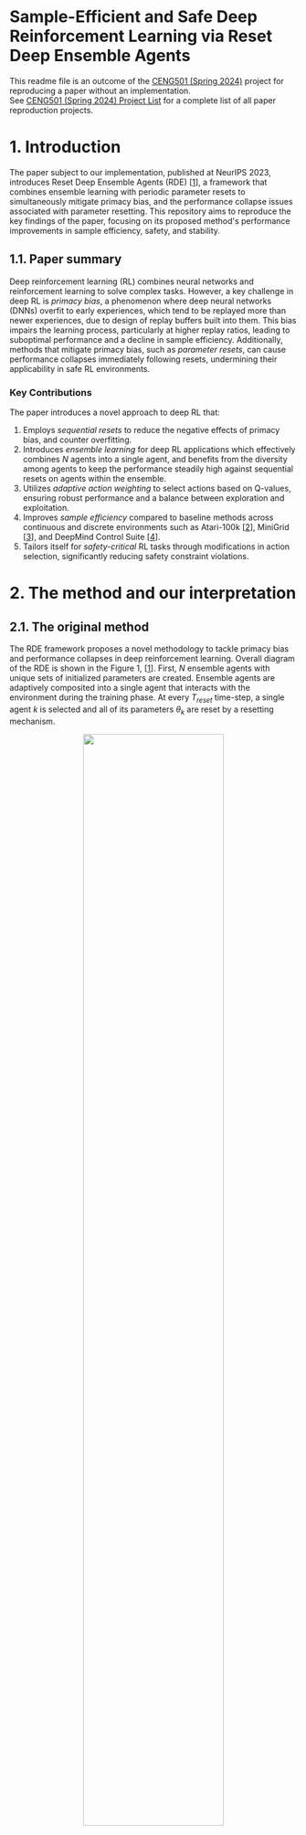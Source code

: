 # Sample-Efficient and Safe Deep Reinforcement Learning via Reset Deep Ensemble Agents

This readme file is an outcome of the [CENG501 (Spring 2024)](https://ceng.metu.edu.tr/~skalkan/DL/) project for reproducing a paper without an implementation. <br/>
See [CENG501 (Spring 2024) Project List](https://github.com/CENG501-Projects/CENG501-Fall2024) for a complete list of all paper reproduction projects.

# 1. Introduction

The paper subject to our implementation, published at NeurIPS 2023, introduces Reset Deep Ensemble Agents (RDE) [[1]], a framework that combines ensemble learning with periodic parameter resets to simultaneously mitigate primacy bias, and the performance collapse issues associated with parameter resetting. 
This repository aims to reproduce the key findings of the paper, focusing on its proposed method's performance improvements in sample efficiency, safety, and stability.

## 1.1. Paper summary

Deep reinforcement learning (RL) combines neural networks and reinforcement learning to solve complex tasks. However, a key challenge in deep RL is *primacy bias*, a phenomenon where deep neural networks (DNNs) overfit to early experiences, which tend to be replayed more than newer experiences, due to design of replay buffers built into them. This bias impairs the learning process, particularly at higher replay ratios, leading to suboptimal performance and a decline in sample efficiency. Additionally, methods that mitigate primacy bias, such as *parameter resets*, can cause performance collapses immediately following resets, undermining their applicability in safe RL environments.

### Key Contributions
The paper introduces a novel approach to deep RL that:
1. Employs *sequential resets* to reduce the negative effects of primacy bias, and counter overfitting.
2. Introduces *ensemble learning* for deep RL applications which effectively combines *N* agents into a single agent, and benefits from the diversity among agents to keep the performance steadily high against sequential resets on agents within the ensemble.
3. Utilizes *adaptive action weighting* to select actions based on Q-values, ensuring robust performance and a balance between exploration and exploitation.
4. Improves *sample efficiency* compared to baseline methods across continuous and discrete environments such as Atari-100k [[2]], MiniGrid [[3]], and DeepMind Control Suite [[4]].
5. Tailors itself for *safety-critical* RL tasks through modifications in action selection, significantly reducing safety constraint violations.

# 2. The method and our interpretation

## 2.1. The original method

The RDE framework proposes a novel methodology to tackle primacy bias and performance collapses in deep reinforcement learning. Overall diagram of the RDE is shown in the Figure 1, [[1]]. First, $N$ ensemble agents with unique sets of initialized parameters are created. Ensemble agents are adaptively composited into a single agent that interacts with the environment during the training phase. At every $T_{reset}$ time-step, a single agent $k$ is selected and all of its parameters $θ_k$ are reset by a resetting mechanism.

<p align="center">
  <img src="figures/overall_diagram_of_rde.png" style="width: 70%;"><br>
  <em>Figure 1: Overall diagram of RDE</em>
</p>

### 1. **Ensemble Agents**
   - The system is built on an ensemble of $N$ agents, all with identical neural network architectures but initialized with distinct random parameters. This initialization promotes diversity in agent behavior and learning.
   - Each agent is independently trained using the same replay buffer, which stores past interactions with the environment. The shared replay buffer ensures sample efficiency and avoids redundancy.
   - During training, the ensemble agents are adaptively integrated into a single composite agent that interacts with the environment. This integration is key to leveraging the diversity of the ensemble while maintaining operational efficiency.

### 2. **Sequential Resets**
   - The framework introduces a staggered reset mechanism, where each agent in the ensemble undergoes a reset at fixed intervals $T_{reset}$. Resets are performed in a sequential, round-robin fashion, ensuring that at most one agent is reset at any given time.
   - During a reset, the parameters of the selected agent are reinitialized to their random initial values, while the parameters of the remaining $N-1$ agents are retained.
   - By preserving the trained parameters of most agents, the system avoids the catastrophic performance collapses associated with simultaneous resets in traditional methods. This allows the composite agent to continue interacting with the environment effectively, even during resets.

### 3. **Adaptive Action Selection**
   - To ensure robust decision-making, the composite agent selects actions adaptively based on the Q-values of each ensemble agent.
   - For a given state $s$, each agent $k$ generates an action $a_k$ along with its associated Q-value, $Q(s, a_k)$. The probability of selecting an action is determined by a softmax function:
```math
p_{s} = softmax(Q(s, a_1)/\alpha, Q(s, a_2)/\alpha, ..., Q(s, a_N)/\alpha)
```
Here, $\alpha$ is a temperature parameter that scales the Q-values to control the influence of differences among them. A higher Q-value corresponds to a higher selection probability.
   - Actions generated by recently reset agents are assigned lower probabilities because their Q-values are less reliable immediately after a reset. This adaptive weighting allows the composite agent to prioritize actions from more stable, trained agents, effectively mitigating performance instability.

### Safety-Critical Modifications
   - In safety-critical reinforcement learning tasks, such as those with constraints on unsafe states or actions, the adaptive action selection mechanism is modified to incorporate safety considerations.
   - The final selection probability is computed as:
```math
p^{safe}_{s} = \kappa * p_{s} + (1 - \kappa) * p^{c}_{s}
```
 where:
 -  $p_s$  is the action selection probability based on Q-values.
 -  $p^{c}_{s}$ prioritizes actions with lower safety costs.
 -  $\kappa$ is a mixing coefficient that balances the importance of reward maximization (through Q-values) and safety cost minimization.
 - This adjustment ensures that the composite agent not only performs efficiently but also adheres to safety constraints, reducing violations in real-world scenarios.

## 2.2. Our interpretation

The original paper uses Stable-Baselines3 [[5]] as its primary framework, and its main mechanisms are clearly explained. However, to the best of our knowledge, Stable-Baselines3 does not support a multi-agent structure or a reset mechanism. Below, we outline our approach to implementing these features.

### 1. **Reset Mechanism**

The **Reset Mechanism** in the RDE framework is designed to eliminate primacy bias by reinitializing the parameters of ensemble agents periodically while preserving the replay buffer. This approach ensures that the agents can benefit from high replay ratios without suffering from overfitting to early experiences. Below are the key details of the implementation:

1. **Configurable Reset Depth**
  - **full**: Reinitializes all layers of the neural network. 
  - **last1**: Only reinitializes the last layer of the network. 
  - **last2**: Only reinitializes the last two layers of the network. 
  - The depth of reset can be configured based on the environment and the complexity of the task. In the original paper they selected different reset depths for various environments and tasks.

2. **Replay Buffer Preservation**
  - The replay buffer is preserved across resets. This ensures that agents can continue learning from previously gathered data without starting completely from scratch, providing sample efficiency.

3. **Sequential Reset**

  - Ensemble agents are reset in a sequential manner. At each reset interval $T_{reset}$, a single agent is selected for reset while others continue training. This minimizes performance collapses by always having $N-1$ non-reset agents to stabilize the composite policy. Moreover, the oldest agent is selected for reset which ensures the elimination of the bias in action selection. 

### 2. Multi-Agent Structure

To the best of our knowledge, Stable-Baselines3 does not natively support a multi-agent structure where agents share a common replay buffer but maintain independent $DQN$ models. To address this limitation, we propose creating a custom DQN implementation that,

- Maintains a list of agents, each with its own $DQN$ structure.
- Shares a centralized replay buffer among all agents.

### 3. Sequential Resets

@TODO: This section will be implemented after completing the Multi-Agent structure.

### 4. Adaptive Action Selection

@TODO: This section will be implemented after completing the Multi-Agent structure.

# 3. Experiments and results

### 3.1 Experimental setup

### 3.1.1. Experimental setup of the Original Paper

The original paper conducted experiments across a diverse range of tasks and environments. A summary of their setup is shown in the following parts.

### Environments
- **Atari-100k** [[2]]: Discrete action tasks with up to 100k environment steps
- **DeepMind Control Suite (DMC)** [[4]]: Continuous control tasks with high-dimensional systems
- **MiniGrid** [[3]]: Sparse reward environments with goal-oriented tasks
- **Safety-Gym** [[6]]: Environments with safety constraints

### Algorithms

- **Base Algorithm (X)**: Standard SAC or DQN.
- **Vanilla Reset Method (SR+X)**: Periodic resets preserving the replay buffer.
- **Proposed Method (RDE+X)**: Ensemble-based reset mechanism with adaptive integration.

### Key Hyperparameters

- **Reset Frequency**: Reset intervals adjusted based on the environment and replay ratio.
- **Replay Ratio**: Tested with values like 1, 2, and 4 to analyze the impact of primacy bias.
- **Ensemble Size**: Typically two agents, but experiments were conducted with larger ensembles for robustness.

### 3.1.2. Experimental setup of Our Current Implementation

Currently, we focused on on exploring single-agent with **Base Algorithm (DQN)** and **Vanilla Reset Method (SR+DQN)**. Initial experiments conducted in **Alien** environment from **Atari-100k**. We investigated the effects of the **Replay Ratio** and **Replay Ratio**. 

## 3.2. Running the code

@TODO: Explain your code & directory structure and how other people can run it.

## 3.3. Results
Our initial experiments have yielded the following results. Note that we haven't implemented a seeded training/evaluation procedure, nor we have obtained aggregate scores for multiple seeded runs. These plots are therefore highly unreliable.

<p align="center">
  <img src="figures/mean_reward_rr1.png" style="width: 70%;"><br>
  <em>Figure 2: Mean reward scores. Replay ratio of 1 is used.</em>
</p>

<p align="center">
  <img src="figures/mean_reward_rr4.png" style="width: 70%;"><br>
  <em>Figure 3: Mean reward scores. Replay ratio of 4 is used.</em>
</p>

# 4. Conclusion

@TODO: Discuss the paper in relation to the results in the paper and your results.

# 5. References

[1]: <https://arxiv.org/abs/2310.20287> "W. Kim, Y. Shin, J. Park, and Y. Sung, 'Sample-Efficient and Safe Deep Reinforcement Learning via Reset Deep Ensemble Agents,' arXiv.org, 2023. https://arxiv.org/abs/2310.20287 (accessed Nov. 23, 2024)."
[2]: <https://arxiv.org/abs/1207.4708> "M. G. Bellemare, Y. Naddaf, J. Veness, and M. Bowling, 'The Arcade Learning Environment: An Evaluation Platform for General Agents,' Journal of Artificial Intelligence Research, vol. 47, pp. 253-279, Jun. 2013, doi: https://doi.org/10.1613/jair.3912."
[3]: <https://arxiv.org/abs/2306.13831> "M. Chevalier-Boisvert et al., 'Minigrid & Miniworld: Modular & Customizable Reinforcement Learning Environments for Goal-Oriented Tasks,' arXiv.org, 2023. https://arxiv.org/abs/2306.13831 (accessed Nov. 23, 2024)."
[4]: <https://www.softwareimpacts.com/article/S2665-9638(20)30009-9/fulltext> "S. Tunyasuvunakool et al., 'dm_control: Software and tasks for continuous control,' Software Impacts, vol. 6, p. 100022, Nov. 2020, doi: https://doi.org/10.1016/j.simpa.2020.100022."
[5]: <http://jmlr.org/papers/v22/20-1364.html> "A. Raffin, A. Hill, A. Gleave, A. Kanervisto, M. Ernestus, and N. Dormann, 'Stable-Baselines3: Reliable Reinforcement Learning Implementations,' Journal of Machine Learning Research, vol. 22, no. 268, pp. 1–8, 2021, Available: http://jmlr.org/papers/v22/20-1364.html"
[6]: <https://cdn.openai.com/safexp-short.pdf> "Alex Ray, Joshua Achiam, and Dario Amodei. 2019. Benchmarking Safe Exploration in Deep Reinforcement Learning. (2019). Available: https://cdn.openai.com/safexp-short.pdf"

`[1]`: "W. Kim, Y. Shin, J. Park, and Y. Sung, 'Sample-Efficient and Safe Deep Reinforcement Learning via Reset Deep Ensemble Agents,' arXiv.org, 2023. https://arxiv.org/abs/2310.20287 (accessed Nov. 23, 2024)." <br/>
`[2]`: "M. G. Bellemare, Y. Naddaf, J. Veness, and M. Bowling, 'The Arcade Learning Environment: An Evaluation Platform for General Agents,' Journal of Artificial Intelligence Research, vol. 47, pp. 253-279, Jun. 2013, doi: https://doi.org/10.1613/jair.3912." <br/>
`[3]`: "M. Chevalier-Boisvert et al., 'Minigrid & Miniworld: Modular & Customizable Reinforcement Learning Environments for Goal-Oriented Tasks,' arXiv.org, 2023. https://arxiv.org/abs/2306.13831 (accessed Nov. 23, 2024)." <br/>
`[4]`: "S. Tunyasuvunakool et al., 'dm_control: Software and tasks for continuous control,' Software Impacts, vol. 6, p. 100022, Nov. 2020, doi: https://doi.org/10.1016/j.simpa.2020.100022." <br/>
`[5]`: "A. Raffin, A. Hill, A. Gleave, A. Kanervisto, M. Ernestus, and N. Dormann, 'Stable-Baselines3: Reliable Reinforcement Learning Implementations,' Journal of Machine Learning Research, vol. 22, no. 268, pp. 1–8, 2021, Available: http://jmlr.org/papers/v22/20-1364.html" <br/>
`[6]`: "Alex Ray, Joshua Achiam, and Dario Amodei. 2019. Benchmarking Safe Exploration in Deep Reinforcement Learning. (2019). Available: https://cdn.openai.com/safexp-short.pdf"

# Contact

[Ege Uğur Aguş](mailto:ege.agus@metu.edu.tr) `mailto:ege.agus@metu.edu.tr` <br/>
[Atakan Botasun](mailto:abotasun@metu.edu.tr) `mailto:abotasun@metu.edu.tr`
